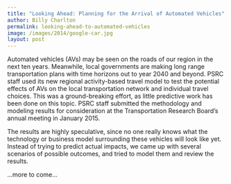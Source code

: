```yaml
---
title: "Looking Ahead: Planning for the Arrival of Automated Vehicles"
author: Billy Charlton
permalink: looking-ahead-to-automated-vehicles
image: /images/2014/google-car.jpg
layout: post
---
```


Automated vehicles (AVs) may be seen on the roads of our region in the next ten years. Meanwhile, local governments are making long range transportation plans with time horizons out to year 2040 and beyond. PSRC staff used its new regional activity-based travel model to test the potential effects of AVs on the local transportation network and individual travel choices. This was a ground-breaking effort, as little predictive work has been done on this topic. PSRC staff submitted the methodology and modeling results for consideration at the Transportation Research Board’s annual meeting in January 2015.

The results are highly speculative, since no one really knows what the technology or business model surrounding these vehicles will look like yet. Instead of trying to predict actual impacts, we came up with several scenarios of possible outcomes, and tried to model them and review the results.

...more to come...
